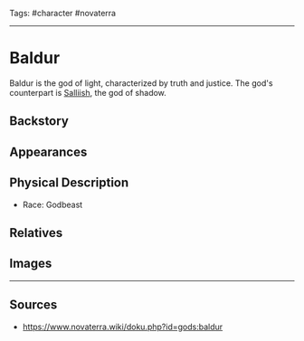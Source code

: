Tags: #character #novaterra

---
# Baldur

Baldur is the god of light, characterized by truth and justice. The god's counterpart is [Salliish](Salliish.md), the god of shadow.

## Backstory

## Appearances

## Physical Description

- Race: Godbeast

## Relatives

## Images

---
## Sources
- https://www.novaterra.wiki/doku.php?id=gods:baldur